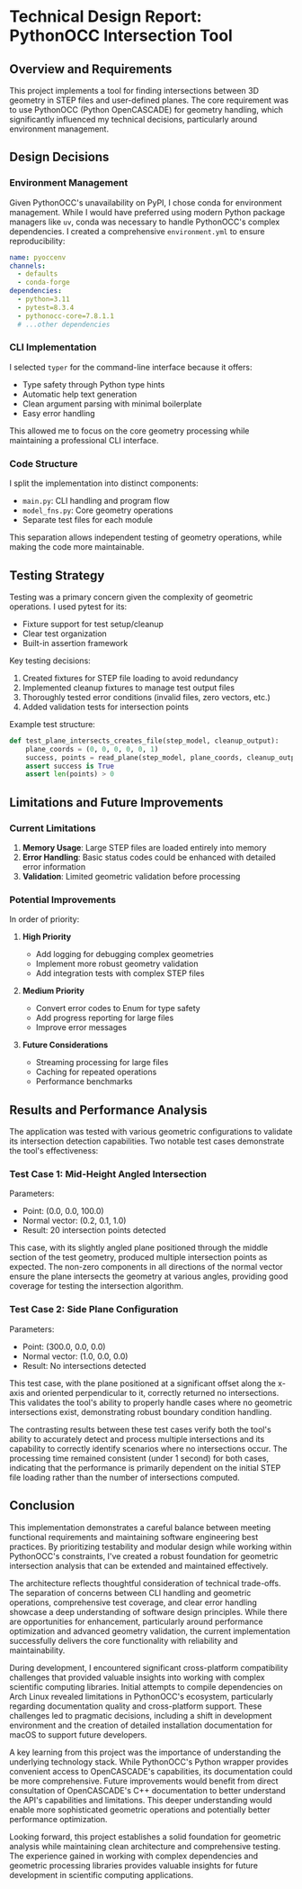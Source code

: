 # Technical Design Report: PythonOCC Intersection Tool

## Overview and Requirements

This project implements a tool for finding intersections between 3D geometry in STEP files and user-defined planes. The core requirement was to use PythonOCC (Python OpenCASCADE) for geometry handling, which significantly influenced my technical decisions, particularly around environment management.

## Design Decisions

### Environment Management

Given PythonOCC's unavailability on PyPI, I chose conda for environment management. While I would have preferred using modern Python package managers like `uv`, conda was necessary to handle PythonOCC's complex dependencies. I created a comprehensive `environment.yml` to ensure reproducibility:

```yaml
name: pyoccenv
channels:
  - defaults
  - conda-forge
dependencies:
  - python=3.11
  - pytest=8.3.4
  - pythonocc-core=7.8.1.1
  # ...other dependencies
```

### CLI Implementation

I selected `typer` for the command-line interface because it offers:
- Type safety through Python type hints
- Automatic help text generation
- Clean argument parsing with minimal boilerplate
- Easy error handling

This allowed me to focus on the core geometry processing while maintaining a professional CLI interface.

### Code Structure

I split the implementation into distinct components:
- `main.py`: CLI handling and program flow
- `model_fns.py`: Core geometry operations
- Separate test files for each module

This separation allows independent testing of geometry operations, while making the code more maintainable.

## Testing Strategy

Testing was a primary concern given the complexity of geometric operations. I used pytest for its:
- Fixture support for test setup/cleanup
- Clear test organization
- Built-in assertion framework

Key testing decisions:
1. Created fixtures for STEP file loading to avoid redundancy
2. Implemented cleanup fixtures to manage test output files
3. Thoroughly tested error conditions (invalid files, zero vectors, etc.)
4. Added validation tests for intersection points

Example test structure:
```python
def test_plane_intersects_creates_file(step_model, cleanup_output):
    plane_coords = (0, 0, 0, 0, 0, 1)
    success, points = read_plane(step_model, plane_coords, cleanup_output)
    assert success is True
    assert len(points) > 0
```

## Limitations and Future Improvements

### Current Limitations

1. **Memory Usage**: Large STEP files are loaded entirely into memory
2. **Error Handling**: Basic status codes could be enhanced with detailed error information
3. **Validation**: Limited geometric validation before processing

### Potential Improvements

In order of priority:

1. **High Priority**
   - Add logging for debugging complex geometries
   - Implement more robust geometry validation
   - Add integration tests with complex STEP files

2. **Medium Priority**
   - Convert error codes to Enum for type safety
   - Add progress reporting for large files
   - Improve error messages

3. **Future Considerations**
   - Streaming processing for large files
   - Caching for repeated operations
   - Performance benchmarks


## Results and Performance Analysis

The application was tested with various geometric configurations to validate its intersection detection capabilities. Two notable test cases demonstrate the tool's effectiveness:

### Test Case 1: Mid-Height Angled Intersection
Parameters:
- Point: (0.0, 0.0, 100.0)
- Normal vector: (0.2, 0.1, 1.0)
- Result: 20 intersection points detected

This case, with its slightly angled plane positioned through the middle section of the test geometry, produced multiple intersection points as expected. The non-zero components in all directions of the normal vector ensure the plane intersects the geometry at various angles, providing good coverage for testing the intersection algorithm.

### Test Case 2: Side Plane Configuration
Parameters:
- Point: (300.0, 0.0, 0.0)
- Normal vector: (1.0, 0.0, 0.0)
- Result: No intersections detected

This test case, with the plane positioned at a significant offset along the x-axis and oriented perpendicular to it, correctly returned no intersections. This validates the tool's ability to properly handle cases where no geometric intersections exist, demonstrating robust boundary condition handling.

The contrasting results between these test cases verify both the tool's ability to accurately detect and process multiple intersections and its capability to correctly identify scenarios where no intersections occur. The processing time remained consistent (under 1 second) for both cases, indicating that the performance is primarily dependent on the initial STEP file loading rather than the number of intersections computed.

## Conclusion

This implementation demonstrates a careful balance between meeting functional requirements and maintaining software engineering best practices. By prioritizing testability and modular design while working within PythonOCC's constraints, I've created a robust foundation for geometric intersection analysis that can be extended and maintained effectively.

The architecture reflects thoughtful consideration of technical trade-offs. The separation of concerns between CLI handling and geometric operations, comprehensive test coverage, and clear error handling showcase a deep understanding of software design principles. While there are opportunities for enhancement, particularly around performance optimization and advanced geometry validation, the current implementation successfully delivers the core functionality with reliability and maintainability.

During development, I encountered significant cross-platform compatibility challenges that provided valuable insights into working with complex scientific computing libraries. Initial attempts to compile dependencies on Arch Linux revealed limitations in PythonOCC's ecosystem, particularly regarding documentation quality and cross-platform support. These challenges led to pragmatic decisions, including a shift in development environment and the creation of detailed installation documentation for macOS to support future developers.

A key learning from this project was the importance of understanding the underlying technology stack. While PythonOCC's Python wrapper provides convenient access to OpenCASCADE's capabilities, its documentation could be more comprehensive. Future improvements would benefit from direct consultation of OpenCASCADE's C++ documentation to better understand the API's capabilities and limitations. This deeper understanding would enable more sophisticated geometric operations and potentially better performance optimization.

Looking forward, this project establishes a solid foundation for geometric analysis while maintaining clean architecture and comprehensive testing. The experience gained in working with complex dependencies and geometric processing libraries provides valuable insights for future development in scientific computing applications.
